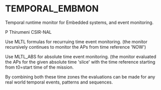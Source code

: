 # TEMPORAL_EMBMON
Temporal runtime monitor for Embedded systems, and event monitoring.


P Thirumeni CSIR-NAL

Use MLTL formulas for recurruing time event monitoring. (the monitor recursively continues to monitor the APs from time reference 'NOW')

Use MLTL_ABS for absolute time event monitoring. (the monitor evaluated the APs for the given absolute time 'slice' with the 
time reference starting from t0=start time of the mission.

By combining both these time zones the evaluations can be made for any real world temporal events, patterns and sequences.
